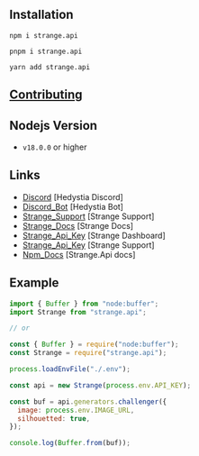 ## Installation

```
npm i strange.api

pnpm i strange.api

yarn add strange.api
```

## [Contributing](/.github/CONTRIBUTING.md)

## Nodejs Version

- `v18.0.0` or higher

## Links

- [Discord](https://discord.gg/aXvuUpvRQs) [Hedystia Discord]
- [Discord_Bot](https://hedystia.com) [Hedystia Bot]
- [Strange_Support](https://discord.gg/Pt97u5MkAr) [Strange Support]
- [Strange_Docs](https://strangeapi.hostz.me/docs) [Strange Docs]
- [Strange_Api_Key](https://strangeapi.hostz.me/dashboard) [Strange Dashboard]
- [Strange_Api_Key](https://discord.gg/Pt97u5MkAr) [Strange Support]
- [Npm_Docs](https://docs.hedystia.com/strange/start) [Strange.Api docs]

## Example

```js
import { Buffer } from "node:buffer";
import Strange from "strange.api";

// or

const { Buffer } = require("node:buffer");
const Strange = require("strange.api");

process.loadEnvFile("./.env");

const api = new Strange(process.env.API_KEY);

const buf = api.generators.challenger({
  image: process.env.IMAGE_URL,
  silhouetted: true,
});

console.log(Buffer.from(buf));
```

